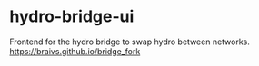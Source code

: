 # hydro-bridge-ui

Frontend for the hydro bridge to swap hydro between networks.
https://braivs.github.io/bridge_fork